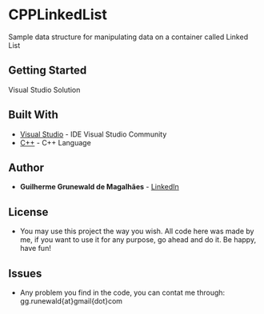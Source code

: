 # CPPLinkedList

Sample data structure for manipulating data on a container called Linked List

## Getting Started

Visual Studio Solution 

## Built With

* [Visual Studio](https://www.visualstudio.com/) - IDE Visual Studio Community
* [C++](http://en.cppreference.com/w/) - C++ Language

## Author

* **Guilherme Grunewald de Magalhães** - [LinkedIn](https://www.linkedin.com/in/guilhermemglhs/)

## License

* You may use this project the way you wish. All code here was made by me, if you want to use it for any purpose, go ahead and do it. Be happy, have fun! 

## Issues

* Any problem you find in the code, you can contat me through: gg.runewald{at}gmail{dot}com
